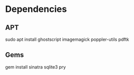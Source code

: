 # Dependencies

## APT

sudo apt install ghostscript imagemagick poppler-utils pdftk

## Gems

gem install sinatra sqlite3 pry

